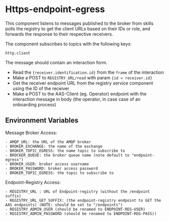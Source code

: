 # Https-endpoint-egress

This component listens to messages published to the broker from skills polls the registry to get the client URLs based on their IDs or role, and forwards the response to their respective receivers.

The component subscribes to topics with the following keys:

`http.client`

The message should contain an interaction form.

- Read the `{receiver.identification.id}` from the `frame` of the interaction
- Make a POST to `REGISTRY_URL/read` with param `{id = receiver.id}`
- Get the receiver endpoint URL from the registry service component using the ID of the receiver
- Make a POST to the AAS-Client (eg. Operator) endpoint with the interaction message in body (the operator, in case case of an onboarding process)


## Environment Variables

Message Broker Access:
```
- AMQP_URL: the URL of the AMQP broker
- BROKER_EXCHANGE: the name of the exchange
- BROKER_TOPIC_EGRESS: the name topic to subscribe to
- BROCKER_QUEUE: the broker queue name (note default to "endpoint-egress")
- BROKER_USER: broker access username
- BROKER_PASSWORD: broker access password
- BROKER_TOPIC_EGRESS: the topic to subscribe to
```

Endpoint-Registry Access:
``` 
- REGISTRY_URL : URL of Endpoint-registry (without the /endpoint suffix)
- REGISTRY_URL_GET_SUFFIX: (the endpoint-registry endpoint to GET the AAS endpoints) (NOTE: should be set to "/endpoints")
- REGISTRY_ADMIN_USER (should be renamed to ENDPOINT-REG-USER)
- REGISTRY_ADMIN_PASSWORD (should be renamed to ENDPOINT-REG-PASS))
```